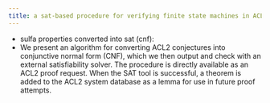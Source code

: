 ```yaml
---
title: a sat-based procedure for verifying finite state machines in ACL2 - w. hunt et al.
---
```

- sulfa properties converted into sat (cnf): 
- We present an algorithm for converting ACL2 conjectures into conjunctive normal form (CNF), which we then output and check with an external satisfiability solver. The procedure is directly available as an ACL2 proof request. When the SAT tool is successful, a theorem  is added to the ACL2 system database as a lemma for use in future proof attempts. 
